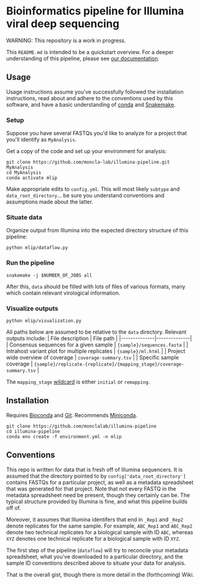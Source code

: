 # Bioinformatics pipeline for Illumina viral deep sequencing

WARNING: This repository is a work in progress.

This `README.md` is intended to be a quickstart overview. For a deeper understanding of this pipeline, please see [our documentation](https://github.com/moncla-lab/illumina-pipeline/blob/main/DOCUMENTATION.md).

## Usage

Usage instructions assume you've successfully followed the installation instructions, read about and adhere to the conventions used by this software, and have a basic understanding of [conda](https://docs.conda.io/en/latest/) and [Snakemake](https://snakemake.readthedocs.io/en/stable/).

### Setup
Suppose you have several FASTQs you'd like to analyze for a project that you'll identify as `MyAnalysis`.

Get a copy of the code and set up your environment for analysis:

```
git clone https://github.com/moncla-lab/illumina-pipeline.git MyAnalysis
cd MyAnalysis
conda activate mlip
```

Make appropriate edits to `config.yml`. This will most likely `subtype` and `data_root_directory`... be sure you understand conventions and assumptions made about the latter.

### Situate data

Organize output from Illumina into the expected directory structure of this pipeline:
```
python mlip/dataflow.py
```

### Run the pipeline

```
snakemake -j $NUMBER_OF_JOBS all
```

After this, `data` should be filled with lots of files of various formats, many which contain relevant virological information.

### Visualize outputs

```
python mlip/visualization.py
```

All paths below are assumed to be relative to the `data` directory. Relevant outputs include:
| File description     | File path     |
|--------------|--------------|
| Consensus sequences for a given sample | `{sample}/sequences.fasta` |
| Intrahost variant plot for multiple replicates | `{sample}/ml.html` |
| Project wide overview of coverage | `coverage-summary.tsv` |
| Specific sample coverage | `{sample}/replicate-{replicate}/{mapping_stage}/coverage-summary.tsv` | 

The `mapping_stage` [wildcard](https://snakemake.readthedocs.io/en/stable/snakefiles/rules.html#wildcards) is either `initial` or `remapping`.
## Installation

Requires [Bioconda](https://bioconda.github.io/) and [Git](https://git-scm.com/). Recommends [Miniconda](https://docs.anaconda.com/miniconda/).

```
git clone https://github.com/monclalab/illumina-pipeline
cd illumina-pipeline
conda env create -f environment.yml -n mlip
```

## Conventions

This repo is written for data that is fresh off of Illumina sequencers. It is assumed that the directory pointed to by `config['data_root_directory']` contains FASTQs for a particular project, as well as a metadata spreadsheet that was generated for that project. Note that not every FASTQ in the metadata spreadsheet need be present, though they certainly can be. The typical structure provided by Illumina is fine, and what this pipeline builds off of.

Moreover, it assumes that Illumina identifers that end in `_Rep1` and `_Rep2` denote replicates for the same sample. For example, `ABC_Rep1` and `ABC_Rep2` denote two technical replicates for a biological sample with ID `ABC`, whereas `XYZ` denotes one technical replicate for a biological sample with ID `XYZ`.

The first step of the pipeline (`dataflow`) will try to reconcile your metadata spreadsheet, what you've downloaded to a particular directory, and the sample ID conventions described above to situate your data for analysis.

That is the overall gist, though there is more detail in the (forthcoming) Wiki.
